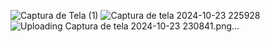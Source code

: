 ![Captura de Tela (1)](https://github.com/user-attachments/assets/2dd9579f-dcf6-4f1d-b8e1-6537b5fd8067)
![Captura de tela 2024-10-23 225928](https://github.com/user-attachments/assets/98cbd21f-3457-446c-856e-c88a1063179f)
![Uploading Captura de tela 2024-10-23 230841.png…]()
